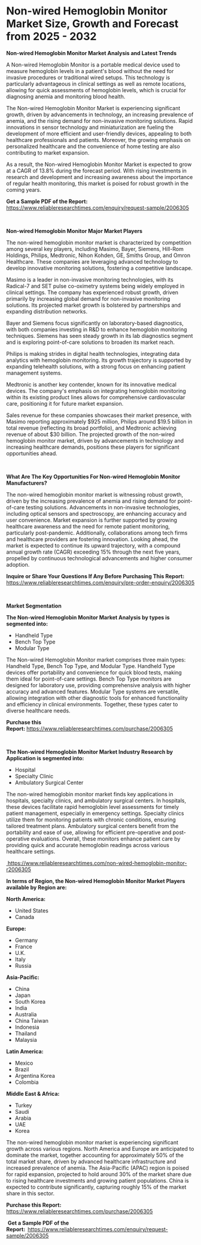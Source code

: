 <p><h1>Non-wired Hemoglobin Monitor Market Size, Growth and Forecast from 2025 - 2032</h1></p><p><strong>Non-wired Hemoglobin Monitor Market Analysis and Latest Trends</strong></p>
<p><p>A Non-wired Hemoglobin Monitor is a portable medical device used to measure hemoglobin levels in a patient's blood without the need for invasive procedures or traditional wired setups. This technology is particularly advantageous in clinical settings as well as remote locations, allowing for quick assessments of hemoglobin levels, which is crucial for diagnosing anemia and monitoring blood health.</p><p>The Non-wired Hemoglobin Monitor Market is experiencing significant growth, driven by advancements in technology, an increasing prevalence of anemia, and the rising demand for non-invasive monitoring solutions. Rapid innovations in sensor technology and miniaturization are fueling the development of more efficient and user-friendly devices, appealing to both healthcare professionals and patients. Moreover, the growing emphasis on personalized healthcare and the convenience of home testing are also contributing to market expansion.</p><p>As a result, the Non-wired Hemoglobin Monitor Market is expected to grow at a CAGR of 13.8% during the forecast period. With rising investments in research and development and increasing awareness about the importance of regular health monitoring, this market is poised for robust growth in the coming years.</p></p>
<p><strong>Get a Sample PDF of the Report:&nbsp;</strong> <a href="https://www.reliableresearchtimes.com/enquiry/request-sample/2006305?utm_campaign=2797&utm_medium=2&utm_source=Github&utm_content=ia&utm_term=16042025&utm_id=non-wired-hemoglobin-monitor">https://www.reliableresearchtimes.com/enquiry/request-sample/2006305</a></p>
<p>&nbsp;</p>
<p><strong>Non-wired Hemoglobin Monitor Major Market Players</strong></p>
<p><p>The non-wired hemoglobin monitor market is characterized by competition among several key players, including Masimo, Bayer, Siemens, Hill-Rom Holdings, Philips, Medtronic, Nihon Kohden, GE, Smiths Group, and Omron Healthcare. These companies are leveraging advanced technology to develop innovative monitoring solutions, fostering a competitive landscape.</p><p>Masimo is a leader in non-invasive monitoring technologies, with its Radical-7 and SET pulse co-oximetry systems being widely employed in clinical settings. The company has experienced robust growth, driven primarily by increasing global demand for non-invasive monitoring solutions. Its projected market growth is bolstered by partnerships and expanding distribution networks.</p><p>Bayer and Siemens focus significantly on laboratory-based diagnostics, with both companies investing in R&D to enhance hemoglobin monitoring techniques. Siemens has seen steady growth in its lab diagnostics segment and is exploring point-of-care solutions to broaden its market reach.</p><p>Philips is making strides in digital health technologies, integrating data analytics with hemoglobin monitoring. Its growth trajectory is supported by expanding telehealth solutions, with a strong focus on enhancing patient management systems.</p><p>Medtronic is another key contender, known for its innovative medical devices. The company's emphasis on integrating hemoglobin monitoring within its existing product lines allows for comprehensive cardiovascular care, positioning it for future market expansion.</p><p>Sales revenue for these companies showcases their market presence, with Masimo reporting approximately $925 million, Philips around $19.5 billion in total revenue (reflecting its broad portfolio), and Medtronic achieving revenue of about $30 billion. The projected growth of the non-wired hemoglobin monitor market, driven by advancements in technology and increasing healthcare demands, positions these players for significant opportunities ahead.</p></p>
<p>&nbsp;</p>
<p><strong>What Are The Key Opportunities For Non-wired Hemoglobin Monitor Manufacturers?</strong></p>
<p><p>The non-wired hemoglobin monitor market is witnessing robust growth, driven by the increasing prevalence of anemia and rising demand for point-of-care testing solutions. Advancements in non-invasive technologies, including optical sensors and spectroscopy, are enhancing accuracy and user convenience. Market expansion is further supported by growing healthcare awareness and the need for remote patient monitoring, particularly post-pandemic. Additionally, collaborations among tech firms and healthcare providers are fostering innovation. Looking ahead, the market is expected to continue its upward trajectory, with a compound annual growth rate (CAGR) exceeding 15% through the next five years, propelled by continuous technological advancements and higher consumer adoption.</p></p>
<p><strong>Inquire or Share Your Questions If Any Before Purchasing This Report:</strong> <a href="https://www.reliableresearchtimes.com/enquiry/pre-order-enquiry/2006305?utm_campaign=2797&utm_medium=2&utm_source=Github&utm_content=ia&utm_term=16042025&utm_id=non-wired-hemoglobin-monitor">https://www.reliableresearchtimes.com/enquiry/pre-order-enquiry/2006305</a></p>
<p>&nbsp;</p>
<p><strong>Market Segmentation</strong></p>
<p><strong>The Non-wired Hemoglobin Monitor Market Analysis by types is segmented into:</strong></p>
<p><ul><li>Handheld Type</li><li>Bench Top Type</li><li>Modular Type</li></ul></p>
<p><p>The Non-wired Hemoglobin Monitor market comprises three main types: Handheld Type, Bench Top Type, and Modular Type. Handheld Type devices offer portability and convenience for quick blood tests, making them ideal for point-of-care settings. Bench Top Type monitors are designed for laboratory use, providing comprehensive analysis with higher accuracy and advanced features. Modular Type systems are versatile, allowing integration with other diagnostic tools for enhanced functionality and efficiency in clinical environments. Together, these types cater to diverse healthcare needs.</p></p>
<p><strong>Purchase this Report:&nbsp;</strong><a href="https://www.reliableresearchtimes.com/purchase/2006305?utm_campaign=2797&utm_medium=2&utm_source=Github&utm_content=ia&utm_term=16042025&utm_id=non-wired-hemoglobin-monitor">https://www.reliableresearchtimes.com/purchase/2006305</a></p>
<p>&nbsp;</p>
<p><strong>The Non-wired Hemoglobin Monitor Market Industry Research by Application is segmented into:</strong></p>
<p><ul><li>Hospital</li><li>Specialty Clinic</li><li>Ambulatory Surgical Center</li></ul></p>
<p><p>The non-wired hemoglobin monitor market finds key applications in hospitals, specialty clinics, and ambulatory surgical centers. In hospitals, these devices facilitate rapid hemoglobin level assessments for timely patient management, especially in emergency settings. Specialty clinics utilize them for monitoring patients with chronic conditions, ensuring tailored treatment plans. Ambulatory surgical centers benefit from the portability and ease of use, allowing for efficient pre-operative and post-operative evaluations. Overall, these monitors enhance patient care by providing quick and accurate hemoglobin readings across various healthcare settings.</p></p>
<p><a href="https://www.reliableresearchtimes.com/non-wired-hemoglobin-monitor-r2006305?utm_campaign=2797&utm_medium=2&utm_source=Github&utm_content=ia&utm_term=16042025&utm_id=non-wired-hemoglobin-monitor">&nbsp;https://www.reliableresearchtimes.com/non-wired-hemoglobin-monitor-r2006305</a></p>
<p><strong>In terms of Region, the Non-wired Hemoglobin Monitor Market Players available by Region are:</strong></p>
<p>
    <p> <strong> North America: </strong>
        <ul>
            <li>United States</li>
            <li>Canada</li>
        </ul>
        </p> 
    <p> <strong> Europe: </strong>
        <ul>
            <li>Germany</li>
            <li>France</li>
            <li>U.K.</li>
            <li>Italy</li>
            <li>Russia</li>
        </ul>
        </p> 
    <p> <strong> Asia-Pacific: </strong>
        <ul>
            <li>China</li>
            <li>Japan</li>
            <li>South Korea</li>
            <li>India</li>
            <li>Australia</li>
            <li>China Taiwan</li>
            <li>Indonesia</li>
            <li>Thailand</li>
            <li>Malaysia</li>
        </ul>
        </p> 
    <p> <strong> Latin America: </strong>
        <ul>
            <li>Mexico</li>
            <li>Brazil</li>
            <li>Argentina Korea</li>
            <li>Colombia</li>
        </ul>
        </p> 
    <p> <strong> Middle East & Africa: </strong>
        <ul>
            <li>Turkey</li>
            <li>Saudi</li>
            <li>Arabia</li>
            <li>UAE</li>
            <li>Korea</li>
        </ul>
    </p>
    </p>
<p><p>The non-wired hemoglobin monitor market is experiencing significant growth across various regions. North America and Europe are anticipated to dominate the market, together accounting for approximately 50% of the total market share, driven by advanced healthcare infrastructure and increased prevalence of anemia. The Asia-Pacific (APAC) region is poised for rapid expansion, projected to hold around 30% of the market share due to rising healthcare investments and growing patient populations. China is expected to contribute significantly, capturing roughly 15% of the market share in this sector.</p></p>
<p><strong>Purchase this Report: </strong><a href="https://www.reliableresearchtimes.com/purchase/2006305?utm_campaign=2797&utm_medium=2&utm_source=Github&utm_content=ia&utm_term=16042025&utm_id=non-wired-hemoglobin-monitor">https://www.reliableresearchtimes.com/purchase/2006305</a></p>
<p>&nbsp;<strong>Get a Sample PDF of the Report:&nbsp;&nbsp;</strong><a href="https://www.reliableresearchtimes.com/enquiry/request-sample/2006305?utm_campaign=2797&utm_medium=2&utm_source=Github&utm_content=ia&utm_term=16042025&utm_id=non-wired-hemoglobin-monitor">https://www.reliableresearchtimes.com/enquiry/request-sample/2006305</a></p>
<p><strong></strong></p>
<p><p></p><p></p><p></p></p>